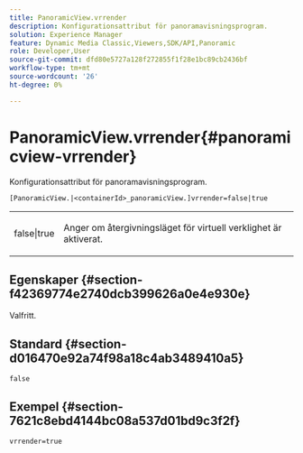 ```yaml
---
title: PanoramicView.vrrender
description: Konfigurationsattribut för panoramavisningsprogram.
solution: Experience Manager
feature: Dynamic Media Classic,Viewers,SDK/API,Panoramic
role: Developer,User
source-git-commit: dfd80e5727a128f272855f1f28e1bc89cb2436bf
workflow-type: tm+mt
source-wordcount: '26'
ht-degree: 0%

---
```


# PanoramicView.vrrender{#panoramicview-vrrender}

Konfigurationsattribut för panoramavisningsprogram.

`[PanoramicView.|<containerId>_panoramicView.]vrrender=false|true`

<table id="table_pan6483932C2482CA9794DDD7313FD7C"> 
 <tbody> 
  <tr> 
   <td colname="col1"> <p> <span class="codeph"> false|true</span> </p> </td> 
   <td colname="col2"> <p> Anger om återgivningsläget för virtuell verklighet är aktiverat.</p> </td> 
  </tr> 
 </tbody> 
</table>

## Egenskaper {#section-f42369774e2740dcb399626a0e4e930e}

Valfritt.


## Standard {#section-d016470e92a74f98a18c4ab3489410a5}

`false`

## Exempel {#section-7621c8ebd4144bc08a537d01bd9c3f2f}

```
vrrender=true
```

